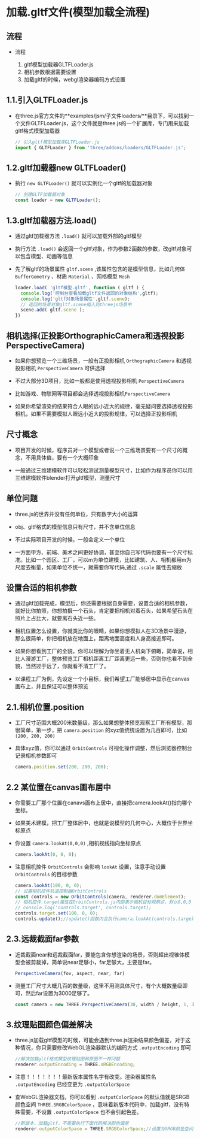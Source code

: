 # 加载.gltf文件(模型加载全流程)

## 流程

+ 流程

  1. gltf模型加载器GLTFLoader.js
  2. 相机参数根据需要设置
  3. 加载gltf的时候，webgl渲染器编码方式设置

## 1.1.引入GLTFLoader.js

+ 在three.js官方文件的**examples/jsm/子文件loaders/**目录下，可以找到一个文件GLTFLoader.js，这个文件就是three.js的一个扩展库，专门用来加载gltf格式模型加载器

  ```js
  // 引入gltf模型加载库GLTFLoader.js
  import { GLTFLoader } from 'three/addons/loaders/GLTFLoader.js';
  ```

## 1.2.gltf加载器new GLTFLoader()

+ 执行 `new GLTFLoader()` 就可以实例化一个gltf的加载器对象

  ```js
  // 创建GLTF加载器对象
  const loader = new GLTFLoader();
  ```

## 1.3.gltf加载器方法.load()

+ 通过gltf加载器方法 `.load()` 就可以加载外部的gltf模型

+ 执行方法 `.load()` 会返回一个gltf对象，作为参数2函数的参数，改gltf对象可以包含模型、动画等信息
+ 先了解gltf的场景属性 `gltf.scene` ,该属性包含的是模型信息，比如几何体 `BufferGometry` 、材质 `Material` 、网格模型 `Mesh`

  ```js
  loader.load( 'gltf模型.gltf', function ( gltf ) {
    console.log('控制台查看加载gltf文件返回的对象结构',gltf);
    console.log('gltf对象场景属性',gltf.scene);
    // 返回的场景对象gltf.scene插入到threejs场景中
    scene.add( gltf.scene );
  })
  ```

## 相机选择(正投影OrthographicCamera和透视投影PerspectiveCamera)

+ 如果你想预览一个三维场景，一般有正投影相机 `OrthographicCamera` 和透视投影相机 `PerspectiveCamera` 可供选择
+ 不过大部分3D项目，比如一般都是使用透视投影相机 `PerspectiveCamera`
+ 比如游戏、物联网等项目都会选择透视投影相机`PerspectiveCamera`

+ 如果你希望渲染的结果符合人眼的远小近大的规律，毫无疑问要选择透视投影相机，如果不需要模拟人眼远小近大的投影规律，可以选择正投影相机

## 尺寸概念

+ 项目开发的时候，程序员对一个模型或者说一个三维场景要有一个尺寸的概念，不用具体值，要有一个大概印象

+ 一般通过三维建模软件可以轻松测试测量模型尺寸，比如作为程序员你可以用三维建模软件blender打开gltf模型，测量尺寸

## 单位问题

+ three.js的世界并没有任何单位，只有数字大小的运算

+ obj、gltf格式的模型信息只有尺寸，并不含单位信息

+ 不过实际项目开发的时候，一般会定义一个单位
+ 一方面甲方、前端、美术之间更好协调，甚至你自己写代码也要有一个尺寸标准。比如一个园区、工厂，可以m为单位建模，比如建筑、人、相机都用m为尺度去衡量，如果单位不统一，就需要你写代码,通过 `.scale` 属性去缩放

## 设置合适的相机参数

+ 通过gltf加载完成，模型后，你还需要根据自身需要，设置合适的相机参数，就好比你拍照，你想拍摄一个石头，肯定要把相机对着石头，如果希望石头在照片上占比大，就要离石头近一些。

+ 相机位置怎么设置，你就类比你的眼睛，如果你想模拟人在3D场景中漫游，那么很简单，你把相机放在地面上，距离地面高度和人身高接近即可。

+ 如果你想看到工厂的全貌，你可以理解为你坐着无人机向下俯瞰，简单说，相比人漫游工厂，整体预览工厂相机距离工厂距离更远一些，否则你也看不到全貌，当然过于远了，你就看不清工厂了。

+ 以课程工厂为例，先设定一个小目标，我们希望工厂能够居中显示在canvas画布上，并且保证可以整体预览

## 2.1.相机位置.position

+ 工厂尺寸范围大概200米数量级，那么如果想整体预览观察工厂所有模型，那很简单，第一步，把 `camera.position` 的xyz值统统设置为几百即可，比如 `(200, 200, 200)`

+ 具体xyz值，你可以通过 `OrbitControls` 可视化操作调整，然后浏览器控制台记录相机参数即可

  ```js
  camera.position.set(200, 200, 200);
  ```

## 2.2 某位置在canvas画布居中

+ 你需要工厂那个位置在canavs画布上居中，直接把camera.lookAt()指向哪个坐标。

+ 如果美术建模，把工厂整体居中，也就是说模型的几何中心，大概位于世界坐标原点
+ 你设置 `camera.lookAt(0,0,0)` ,相机视线指向坐标原点

  ```js
  camera.lookAt(0, 0, 0);
  ```

+ 注意相机控件 `OrbitControls` 会影响 `lookAt` 设置，注意手动设置 `OrbitControls` 的目标参数

  ```js
  camera.lookAt(100, 0, 0);
  // 设置相机控件轨道控制器OrbitControls
  const controls = new OrbitControls(camera, renderer.domElement);
  // 相机控件.target属性在OrbitControls.js内部表示相机目标观察点，默认0,0,0
  // console.log('controls.target', controls.target);
  controls.target.set(100, 0, 0);
  controls.update();//update()函数内会执行camera.lookAt(controls.targe)
  ```

## 2.3.远裁截面far参数

+ 近裁截面near和远裁截面far，要能包含你想渲染的场景，否则超出视锥体模型会被剪裁掉，简单说near足够小，far足够大，主要是far。

  ```js
  PerspectiveCamera(fov, aspect, near, far)
  ```

+ 测量工厂尺寸大概几百的数量级，这里不用测具体尺寸，有个大概数量级即可，然后far设置为3000足够了。

  ```js
  const camera = new THREE.PerspectiveCamera(30, width / height, 1, 3000);
  ```

## 3.纹理贴图颜色偏差解决

+ three.js加载gltf模型的时候，可能会遇到three.js渲染结果颜色偏差，对于这种情况，你只需要修改WebGL渲染器默认的编码方式 `.outputEncoding` 即可

  ```js
  //解决加载gltf格式模型纹理贴图和原图不一样问题
  renderer.outputEncoding = THREE.sRGBEncoding;
  ```

+ 注意！！！！！！！最新版本属性名字有改变。渲染器属性名 `.outputEncoding` 已经变更为 `.outputColorSpace`

+ 查WebGL渲染器文档，你可以看到 `.outputColorSpace` 的默认值就是SRGB颜色空间 `THREE.SRGBColorSpace` ，意味着新版本代码中，加载gltf，没有特殊需要，不设置 `.outputColorSpace` 也不会引起色差。

  ```js
  //新版本，加载gltf，不需要执行下面代码解决颜色偏差
  renderer.outputColorSpace = THREE.SRGBColorSpace;//设置为SRGB颜色空间
  ```
